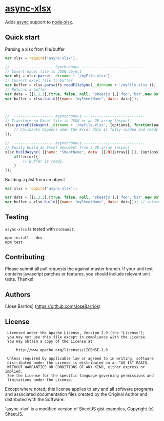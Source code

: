 [async-xlsx](https://github.com/JoseBarrios/async-xlsx) 
=================

Adds [async](https://www.npmjs.org/package/each-async) support to [node-xlsx](http://mgcrea.github.com/node-xlsx).

Quick start
-----------

Parsing a xlsx from file/buffer
```javascript
var xlsx = require('async-xlsx');

//  ------------------ Synchronous ----------------------------
// Covert excel file to JSON object
var obj = xlsx.parse(__dirname + '/myFile.xlsx'); 
// Convert excel file to buffer
var buffer = xlsx.parse(fs.readFileSync(__dirname + '/myFile.xlsx')); 
// Returns a buffer
var data = [[1,2,3],[true, false, null, 'sheetjs'],['foo','bar',new Date('2014-02-19T14:30Z'), '0.3']];
var buffer = xlsx.build([{name: "mySheetName", data: data}]); 



//  ------------------ Asynchronous ----------------------------
// Transform an Excel file to JSON or an 2D array (async)
xlsx.parseFileAsync(__dirname + '/myFile.xlsx', {options}, function(parsedObject){
	// Callbacks happens when the Excel data is fully loaded and ready for use	
});

//  ------------------ Asynchronous ----------------------------
// Easily build an Excel document from a 2D array (async)
xlsx.buildAsync( [{name: "SheetName", data: [[2D][array]] }], {options}, function(error, xlsBuffer) {
	if(!error){
		// Buffer is ready.
	}
});

```

Building a plist from an object
```javascript
var xlsx = require('async-xlsx');

var data = [[1,2,3],[true, false, null, 'sheetjs'],['foo','bar',new Date('2014-02-19T14:30Z'), '0.3']];
var buffer = xlsx.build([{name: "mySheetName", data: data}]); // returns a buffer

```

Testing
-------

`async-xlsx` is tested with `nodeunit`.

>
	npm install --dev
	npm test

Contributing
------------

Please submit all pull requests the against master branch. If your unit test contains javascript patches or features, you should include relevant unit tests. Thanks!

Authors
-------
[Jose Barrios] (https://github.com/JoseBarrios)


License
---------------------

     Licensed under the Apache License, Version 2.0 (the "License");
     you may not use this file except in compliance with the License.
     You may obtain a copy of the License at

         http://www.apache.org/licenses/LICENSE-2.0

     Unless required by applicable law or agreed to in writing, software
     distributed under the License is distributed on an "AS IS" BASIS,
     WITHOUT WARRANTIES OR CONDITIONS OF ANY KIND, either express or implied.
     See the License for the specific language governing permissions and
     limitations under the License.

  Except where noted, this license applies to any and all software programs and associated documentation files created by the Original Author and distributed with the Software:

  'async-xlsx' is a modified version of SheetJS gist examples, Copyright (c) SheetJS.
